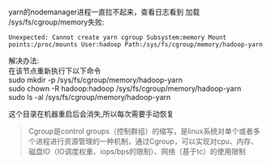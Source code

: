 
yarn的nodemanager进程一直拉不起来，查看日志看到 加载 /sys/fs/cgroup/memory失败:

	Unexpected: Cannot create yarn cgroup Subsystem:memory Mount points:/proc/mounts User:hadoop Path:/sys/fs/cgroup/memory/hadoop-yarn

解决办法:  
在该节点重新执行下以下命令  
sudo mkdir -p /sys/fs/cgroup/memory/hadoop-yarn  
sudo chown -R hadoop:hadoop /sys/fs/cgroup/memory/hadoop-yarn  
sudo ls -al /sys/fs/cgroup/memory/hadoop-yarn


这个目录在机器重启后会消失,所以每次需要手动恢复


>Cgroup是control groups（控制群组）的缩写，是linux系统对单个或者多个进程进行资源管理的一种机制，通过Cgroup，可以实现对cpu、内存、磁盘IO（IO调度权重、iops/bps的限制）、网络（基于tc）的使用限制
>



